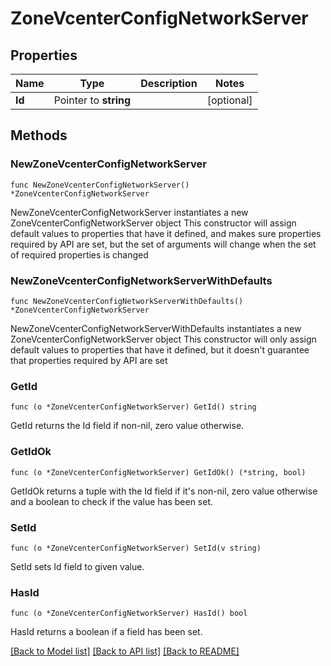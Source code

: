 # ZoneVcenterConfigNetworkServer

## Properties

Name | Type | Description | Notes
------------ | ------------- | ------------- | -------------
**Id** | Pointer to **string** |  | [optional] 

## Methods

### NewZoneVcenterConfigNetworkServer

`func NewZoneVcenterConfigNetworkServer() *ZoneVcenterConfigNetworkServer`

NewZoneVcenterConfigNetworkServer instantiates a new ZoneVcenterConfigNetworkServer object
This constructor will assign default values to properties that have it defined,
and makes sure properties required by API are set, but the set of arguments
will change when the set of required properties is changed

### NewZoneVcenterConfigNetworkServerWithDefaults

`func NewZoneVcenterConfigNetworkServerWithDefaults() *ZoneVcenterConfigNetworkServer`

NewZoneVcenterConfigNetworkServerWithDefaults instantiates a new ZoneVcenterConfigNetworkServer object
This constructor will only assign default values to properties that have it defined,
but it doesn't guarantee that properties required by API are set

### GetId

`func (o *ZoneVcenterConfigNetworkServer) GetId() string`

GetId returns the Id field if non-nil, zero value otherwise.

### GetIdOk

`func (o *ZoneVcenterConfigNetworkServer) GetIdOk() (*string, bool)`

GetIdOk returns a tuple with the Id field if it's non-nil, zero value otherwise
and a boolean to check if the value has been set.

### SetId

`func (o *ZoneVcenterConfigNetworkServer) SetId(v string)`

SetId sets Id field to given value.

### HasId

`func (o *ZoneVcenterConfigNetworkServer) HasId() bool`

HasId returns a boolean if a field has been set.


[[Back to Model list]](../README.md#documentation-for-models) [[Back to API list]](../README.md#documentation-for-api-endpoints) [[Back to README]](../README.md)


